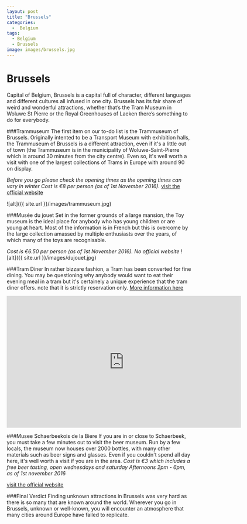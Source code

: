```yaml
---
layout: post
title: "Brussels"
categories:
  -  Belgium
tags:
  - Belgium
  - Brussels
image: images/brussels.jpg
---
```


# Brussels

Capital of Belgium, Brussels is a capital full of character, different languages and different cultures all infused in one city. Brussels has its fair share of weird and wonderful attractions, whether that’s the Tram Museum in Woluwe St Pierre or the Royal Greenhouses of Laeken there’s something to do for everybody.


###Trammuseum
The first item on our to-do list is the Trammuseum of Brussels. Originally intented to be a Transport Museum with exhibition halls, the Trammuseum of Brussels is a different attraction, even if it's a little out of town (the Trammuseum is in the municipality of Woluwe-Saint-Pierre which is around 30 minutes from the city centre). Even so, it's well worth a visit with one of the largest collections of Trams in Europe with around 90 on display. 

*Before you go please check the opening times as the opening times can vary in winter*
*Cost is €8 per person (as of 1st November 2016).*   [visit the official website](http://trammuseum.brussels/en/)

![alt]({{ site.url }}/images/trammuseum.jpg)


###Musée du jouet
Set in the former grounds of a large mansion, the Toy museum is the ideal place for anybody who has young children or are young at heart. Most of the information is in French but this is overcome by the large collection amassed by multiple enthusiasts over the years, of which many of the toys are recognisable.


*Cost is €6.50 per person (as of 1st November 2016). No official website*
![alt]({{ site.url }}/images/dujouet.jpg)


###Tram Diner
In rather bizzare fashion, a Tram has been converted for fine dining. You may be questioning why anybody would want to eat their evening meal in a tram but it's certainely a unique experience that the tram diner offers. note that it is strictly reservation only. [More information here](https://visit.brussels/site/en/sites/tramexperience/)

<iframe width="640" height="360" src="https://www.youtube.com/watch?v=B3cqi9mQk_M" frameborder="0" allowfullscreen></iframe>

###Musee Schaerbeekois de la Biere
If you are in or close to Schaerbeek, you must take a few minutes out to visit the beer museum. Run by a few locals, the museum now houses over 2000 bottles, with many other materials such as beer signs and glasses. Even if you couldn't spend all day here, it's well worth a visit if you are in the area. 
*Cost is €3 which includes a free beer tasting, open wednesdays and saturday Afternoons 2pm - 6pm, as of 1st november 2016*

[visit the official website](http://www.museeschaerbeekoisdelabiere.be/)


###Final Verdict
Finding unknown attractions in Brussels was very hard as there is so many that are known around the world. Wherever you go in Brussels, unknown or well-known, you will encounter an atmosphere that many cities around Europe have failed to replicate.